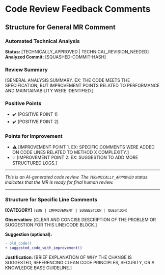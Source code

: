 # Code Review Feedback Comments

## **Structure for General MR Comment**

### Automated Technical Analysis

**Status:** [TECHNICALLY_APPROVED | TECHNICAL_REVISION_NEEDED]
**Analyzed Commit:** [SQUASHED-COMMIT-HASH]

### Review Summary

[GENERAL ANALYSIS SUMMARY. EX: THE CODE MEETS THE SPECIFICATION, BUT IMPROVEMENT POINTS RELATED TO PERFORMANCE AND MAINTAINABILITY WERE IDENTIFIED.]

### Positive Points

* :heavy_check_mark: [POSITIVE POINT 1]
* :heavy_check_mark: [POSITIVE POINT 2]

### Points for Improvement

* :warning: [IMPROVEMENT POINT 1. EX: SPECIFIC COMMENTS WERE ADDED ON CODE LINES RELATED TO METHOD X COMPLEXITY.]
* :bulb: [IMPROVEMENT POINT 2. EX: SUGGESTION TO ADD MORE STRUCTURED LOGS.]

---
*This is an AI-generated code review. The `TECHNICALLY_APPROVED` status indicates that the MR is ready for final human review.*

---

### **Structure for Specific Line Comments**

**[CATEGORY]** `(BUG | IMPROVEMENT | SUGGESTION | QUESTION)`

**Observation:**
[CLEAR AND CONCISE DESCRIPTION OF THE PROBLEM OR SUGGESTION FOR THIS LINE/CODE BLOCK.]

**Suggestion (optional):**

```diff
- old_code()
+ suggested_code_with_improvement()
```

**Justification:**
[BRIEF EXPLANATION OF WHY THE CHANGE IS SUGGESTED, REFERENCING CLEAN CODE PRINCIPLES, SECURITY, OR A KNOWLEDGE BASE GUIDELINE.]
